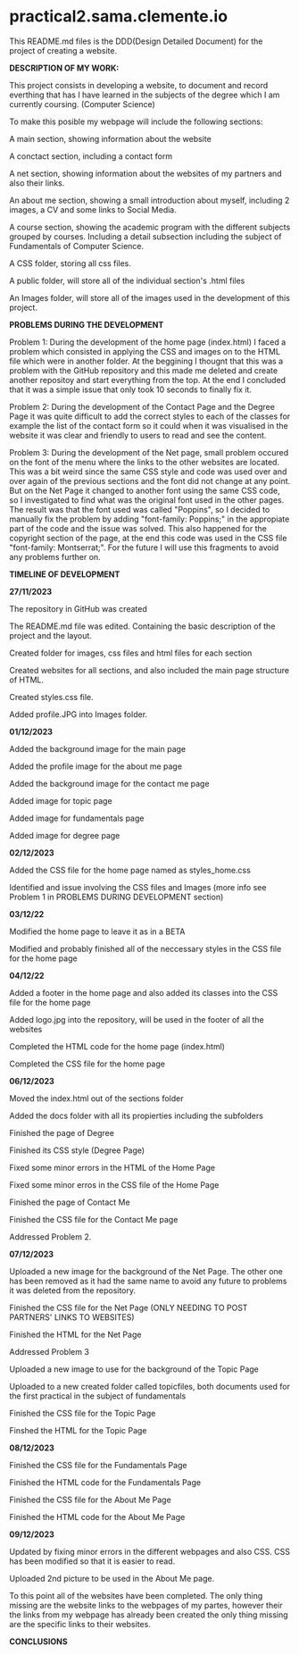 # practical2.sama.clemente.io

This README.md files is the DDD(Design Detailed Document) for the project of creating a website.

**DESCRIPTION OF MY WORK:**

This project consists in developing a website, to document and record everthing that has I have learned in the subjects of the degree which I am currently coursing. (Computer Science)

To make this posible my webpage will include the following sections:

A main section, showing information about the website

A conctact section, including a contact form

A net section, showing information about the websites of my partners and also their links.

An about me section, showing a small introduction about myself, including 2 images, a CV and some links to Social Media.

A course section, showing the academic program with the different subjects grouped by courses. Including a detail subsection including the subject of Fundamentals of Computer Science.

A CSS folder, storing all css files.

A public folder, will store all of the individual section's .html files

An Images folder, will store all of the images used in the development of this project.

**PROBLEMS DURING THE DEVELOPMENT**

Problem 1: During the development of the home page (index.html) I faced a problem which consisted in applying the CSS and images on to the HTML file which were in another folder. At the beggining I thougnt that this was a problem with the GitHub repository and this made me deleted and create another repositoy and start everything from the top. At the end I concluded that it was a simple issue that only took 10 seconds to finally fix it. 

Problem 2: During the development of the Contact Page and the Degree Page it was quite difficult to add the correct styles to each of the classes for example the list of the contact form so it could when it was visualised in the website it was clear and friendly to users to read and see the content. 

Problem 3: During the development of the Net page, small problem occured on the font of the menu where the links to the other websites are located. This was a bit weird since the same CSS style and code was used over and over again of the previous sections and the font did not change at any point. But on the Net Page it changed to another font using the same CSS code, so I investigated to find what was the original font used in the other pages. The result was that the font used was called "Poppins", so I decided to manually fix the problem by adding "font-family: Poppins;" in the appropiate part of the code and the issue was solved. This also happened for the copyright section of the page, at the end this code was used in the CSS file "font-family: Montserrat;". For the future I will use this fragments to avoid any problems further on.

**TIMELINE OF DEVELOPMENT**

**27/11/2023**

The repository in GitHub was created

The README.md file was edited. Containing the basic description of the project and the layout.

Created folder for images, css files and html files for each section

Created websites for all sections, and also included the main page structure of HTML.

Created styles.css file.

Added profile.JPG into Images folder.

**01/12/2023**

Added the background image for the main page

Added the profile image for the about me page

Added the background image for the contact me page

Added image for topic page

Added image for fundamentals page

Added image for degree page

**02/12/2023**

Added the CSS file for the home page named as styles_home.css

Identified and issue involving the CSS files and Images (more info see Problem 1 in PROBLEMS DURING DEVELOPMENT section) 

**03/12/22**

Modified the home page to leave it as in a BETA

Modified and probably finished all of the neccessary styles in the CSS file for the home page

**04/12/22**

Added a footer in the home page and also added its classes into the CSS file for the home page

Added logo.jpg into the repository, will be used in the footer of all the websites

Completed the HTML code for the home page (index.html)

Completed the CSS file for the home page

**06/12/2023** 

Moved the index.html out of the sections folder

Added the docs folder with all its propierties including the subfolders

Finished the page of Degree 

Finished its CSS style (Degree Page)

Fixed some minor errors in the HTML of the Home Page

Fixed some minor erros in the CSS file of the Home Page

Finished the page of Contact Me

Finished the CSS file for the Contact Me page 

Addressed Problem 2.

**07/12/2023**

Uploaded a new image for the background of the Net Page. The other one has been removed as it had the same name to avoid any future to problems it was deleted from the repository. 

Finished the CSS file for the Net Page (ONLY NEEDING TO POST PARTNERS' LINKS TO WEBSITES)

Finished the HTML for the Net Page 

Addressed Problem 3

Uploaded a new image to use for the background of the Topic Page

Uploaded to a new created folder called topicfiles, both documents used for the first practical in the subject of fundamentals

Finished the CSS file for the Topic Page

Finshed the HTML for the Topic Page

**08/12/2023**

Finished the CSS file for the Fundamentals Page 

Finished the HTML code for the Fundamentals Page

Finished the CSS file for the About Me Page

Finished the HTML code for the About Me Page

**09/12/2023**

Updated by fixing minor errors in the different webpages and also CSS. CSS has been modified so that it is easier to read. 

Uploaded 2nd picture to be used in the About Me page. 

To this point all of the websites have been completed. The only thing missing are the website links to the webpages of my partes, however their the links from my webpage has already been created the only thing missing are the specific links to their websites. 

**CONCLUSIONS**
